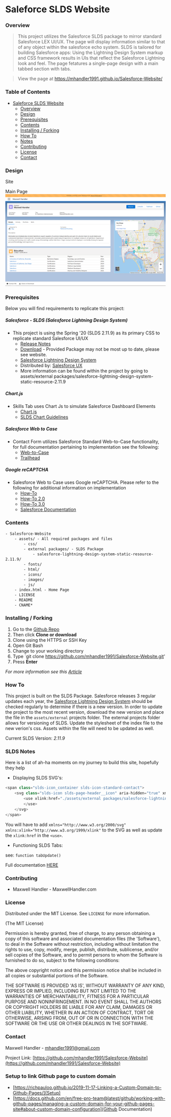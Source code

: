 # Saleforce SLDS Website

### Overview

>This project utilizes the Salesforce SLDS package to mirror standard Salesforce LEX UI/UX.  The page will display information similar to that of any object within the salesforce echo system.  SLDS is tailored for building Salesforce apps: Using the Lightning Design System markup and CSS framework results in UIs that reflect the Salesforce Lightning look and feel. The page fetatures a single-page design with a main tabbed section with tabs.

>View the page at https://mhandler1991.github.io/Salesforce-Website/ 

### Table of Contents

- [Saleforce SLDS Website](#saleforce-slds-website)
    + [Overview](#overview)
    + [Design](#design)
    + [Prerequisites](#prerequisites)
    + [Contents](#contents)
    + [Installing / Forking](#installing---forking)
    + [How To](#how-to)
    + [Notes](#Contributing)
    + [Contributing](#contributing)
    + [License](#license)
    + [Contact](#contact)



### Design

Site
<!-- ![Alt Text](https://github.com/mhandler1991/Salesforce-Website/blob/master/assets/images/readme/recording_v1.mp4?raw=true) -->


Main Page
![Image of Home](https://github.com/mhandler1991/Salesforce-Website/blob/master/assets/images/readme/Homepage_v2.png?raw=true)



### Prerequisites

Below you will find requirements to replicate this project:

##### Salesforce - SLDS (Salesforce Lightning Design System)
- This project is using the Spring '20 (SLDS 2.11.9) as its primary CSS to replicate standard Salesforce UI/UX
    - [Release Notes](https://www.lightningdesignsystem.com/release-notes/)
    - [Download](https://www.lightningdesignsystem.com/downloads/) - Provided Package may not be most up to date, please see website. 
    - [Salesforce Lightning Design System](https://www.lightningdesignsystem.com)
    - Distributed by: [Salesforce UX](https://twitter.com/salesforceux)
    - More information can be found within the project by going to assets/external packages/salesforce-lightning-design-system-static-resource-2.11.9

##### Chart.js
- Skills Tab uses Chart Js to simulate Salesforce Dashboard Elements
    - [Chart.js](https://www.chartjs.org/)
    - [SLDS Chart Guidelines](https://www.lightningdesignsystem.com/guidelines/charts/)

##### Salesforce Web to Case
- Contact Form utilizes Salesforce Standard Web-to-Case functionality, for full documentation pertaining to implementation see the following:
    - [Web-to-Case](https://help.salesforce.com/articleView?id=customize_casecapture.htm&type=5)
    - [Trailhead](https://trailhead.salesforce.com/en/content/learn/modules/service_lex/service_lex_channels)

##### Google reCAPTCHA
- Salesforce Web to Case uses Google reCAPTCHA. Please refer to the following for additional information on implementation
    - [How-To](https://medium.com/@terrystidbits2019/using-recaptcha-on-salesforce-web-to-lead-forms-81f1fd22dd06)
    - [How-To 2.0](https://www.salesforcebolt.com/2020/03/how-to-add-captcha-in-web-to-lead.html)
    - [How-To 3.0](https://www.terrystidbits.com/2017/09/27/using-recaptcha-salesforce-web-lead-forms/)
    - [Salesforce Documentation](https://help.salesforce.com/articleView?id=sf.customizesupport_web_to_case_enable_recaptcha.htm&type=5)


### Contents

    - Salesforce-Website
        - assets/ - All required packages and files
            - css/
            - external packages/ - SLDS Package
                - salesforce-lightning-design-system-static-resource-2.11.9/
            - fonts/
            - html/
            - icons/
            - images/ 
            - js/
        - index.html - Home Page
        - LICENSE
        - README
        - CNAME*


### Installing / Forking

1. Go to the [Github Repo](https://github.com/mhandler1991/Salesforce-Website)
2. Then click __Clone or download__
3. Clone using the HTTPS or SSH Key
4. Open Git Bash
5. Change to your working directory
6. Type `git clone https://github.com/mhandler1991/Salesforce-Website.git'
7. Press __Enter__

*For more information see this [Article](https://help.github.com/en/github/creating-cloning-and-archiving-repositories/cloning-a-repository)*



### How To

This project is built on the SLDS Package. Salesforce releases 3 regular updates each year, the [Salesforce Lightning Design System](https://www.lightningdesignsystem.com/downloads/) should be checked regularly to determine if there is a new version. In order to update the project to the most recent version, download the new version and place the file in the `assets/external` projects folder. The external projects folder allows for versioning of SLDS. Update the stylesheet of the index file to the new verion's css. Assets within the file will need to be updated as well.  

Current SLDS Version: *_2.11.9_*



### SLDS Notes

Here is a list of ah-ha moments on my journey to build this site, hopefully they help


- Displaying SLDS SVG's:
```js
<span class="slds-icon_container slds-icon-standard-contact">
    <svg class="slds-icon slds-page-header__icon" aria-hidden="true" xmlns="http://www.w3.org/2000/svg" xmlns:xlink="http://www.w3.org/1999/xlink">
        <use xlink:href="./assets/external packages/salesforce-lightning-design-system-static-resource-2.11.9/icons/standard-sprite/svg/symbols.svg#opportunity">
        </use>
    </svg>
</span>
```

You will have to add ```xmlns="http://www.w3.org/2000/svg" xmlns:xlink="http://www.w3.org/1999/xlink"``` to the SVG as well as update the ```xlink:href``` in the ```<use>```. 

- Functioning SLDS Tabs:

see: ``` function tabUpdate() ```

Full documentation [HERE](https://www.lightningdesignsystem.com/components/tabs/#site-main-content)

### Contributing

- Maxwell Handler - MaxwellHandler.com


### License

Distributed under the MIT License. See `LICENSE` for more information.

(The MIT License)

Permission is hereby granted, free of charge, to any person obtaining a copy of this software and associated documentation files (the 'Software'), to deal in the Software without restriction, including without limitation the rights to use, copy, modify, merge, publish, distribute, sublicense, and/or sell copies of the Software, and to permit persons to whom the Software is furnished to do so, subject to the following conditions:

The above copyright notice and this permission notice shall be included in all copies or substantial portions of the Software.

THE SOFTWARE IS PROVIDED 'AS IS', WITHOUT WARRANTY OF ANY KIND, EXPRESS OR IMPLIED, INCLUDING BUT NOT LIMITED TO THE WARRANTIES OF MERCHANTABILITY, FITNESS FOR A PARTICULAR PURPOSE AND NONINFRINGEMENT. IN NO EVENT SHALL THE AUTHORS OR COPYRIGHT HOLDERS BE LIABLE FOR ANY CLAIM, DAMAGES OR OTHER LIABILITY, WHETHER IN AN ACTION OF CONTRACT, TORT OR OTHERWISE, ARISING FROM, OUT OF OR IN CONNECTION WITH THE SOFTWARE OR THE USE OR OTHER DEALINGS IN THE SOFTWARE.



### Contact

Maxwell Handler - mhandler1991@gmail.com

Project Link: [https://github.com/mhandler1991/Salesforce-Website](https://github.com/mhandler1991/Salesforce-Website)



### Setup to link Github page to custom domain

 - [https://richpauloo.github.io/2019-11-17-Linking-a-Custom-Domain-to-Github-Pages/](Setup)
 - [https://docs.github.com/en/free-pro-team@latest/github/working-with-github-pages/managing-a-custom-domain-for-your-github-pages-site#about-custom-domain-configuration](Github Documentation)
